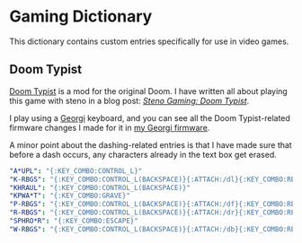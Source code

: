 # Gaming Dictionary

This dictionary contains custom entries specifically for use in video games.

## Doom Typist

[Doom Typist][] is a mod for the original Doom. I have written all about playing
this game with steno in a blog post: _[Steno Gaming: Doom Typist][]_.

I play using a [Georgi][] keyboard, and you can see all the Doom Typist-related
firmware changes I made for it in [my Georgi firmware][].

A minor point about the dashing-related entries is that I have made sure that
before a dash occurs, any characters already in the text box get erased.

```yaml
"A*UPL": "{:KEY_COMBO:CONTROL_L}"                                             # return to AUto Mode
"K-RBGS": "{:KEY_COMBO:CONTROL_L(BACKSPACE)}{:ATTACH:/dl}{:KEY_COMBO:RETURN}" # dash left
"KHRAUL": "{:KEY_COMBO:CONTROL_L(BACKSPACE)}"                                 # CLear ALL
"KPWA*T": "{:KEY_COMBO:GRAVE}"                                                # force COMBAT
"P-RBGS": "{:KEY_COMBO:CONTROL_L(BACKSPACE)}{:ATTACH:/df}{:KEY_COMBO:RETURN}" # dash forward
"R-RBGS": "{:KEY_COMBO:CONTROL_L(BACKSPACE)}{:ATTACH:/dr}{:KEY_COMBO:RETURN}" # dash right
"SPHRO*R": "{:KEY_COMBO:ESCAPE}"                                              # force EXPLORE
"W-RBGS": "{:KEY_COMBO:CONTROL_L(BACKSPACE)}{:ATTACH:/db}{:KEY_COMBO:RETURN}" # dash backward
```

[Doom Typist]: https://github.com/mmaulwurff/typist.pk3
[Georgi]: https://www.gboards.ca/product/georgi
[my Georgi firmware]: https://github.com/paulfioravanti/qmk_keymaps/blob/master/keyboards/gboards/georgi/keymaps/paulfioravanti/keymap.c
[Steno Gaming: Doom Typist]: https://www.paulfioravanti.com/blog/steno-gaming-doom-typist/
